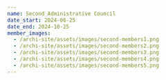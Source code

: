 ```yaml
---
name: Second Administrative Council
date_start: 2024-06-25
date_end: 2024-10-25
member_images:
  - /archi-site/assets/images/second-members1.png
  - /archi-site/assets/images/second-members2.png
  - /archi-site/assets/images/second-members3.png
  - /archi-site/assets/images/second-members4.png
  - /archi-site/assets/images/second-members5.png
---
```

